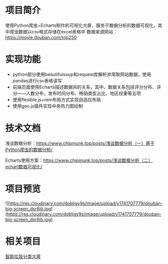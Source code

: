 # 项目简介
使用Python爬虫+Echarts制作的可视化大屏，服务于数据分析的数据可视化，其中爬虫数据以csv格式存储在excel表格中
数据来源网站：https://movie.douban.com/top250

# 实现功能
- python部分使用beautifulsoup和request库解析并爬取网站数据，使用pandas进行csv表格读写
- 前端页面使用Echarts描述数据间的关系，其中，数据关系包括评分分布、评分——人数分布，发布时间分布、畅销类型占比、地区权重等五项
- 使用flexible.js+rem布局方式实现自适应布局
- 使用geo.js插件实现中央热力图绘制

# 技术文档
浅谈数据分析：https://www.chipmunk.top/posts/浅谈数据分析（一）基于Python爬虫的数据分析/

Echarts使用方案：https://www.chipmunk.top/posts/浅谈数据分析（二）echart数据可视化/

# 项目预览
![https://res.cloudinary.com/dobligy9s/image/upload/v1741707779/douban-big-screen_dsr6ib.jpg](https://res.cloudinary.com/dobligy9s/image/upload/v1741707779/douban-big-screen_dsr6ib.jpg)

# 相关项目
[智能垃圾分类大屏](https://github.com/chipmunk1222/waste-sorting-frontend?tab=readme-ov-file)
